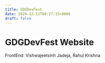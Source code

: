 ```yaml
---
title: GDGDevFest
date: 2020-12-12T08:27:15+0000
draft: false
---
```

# GDGDevFest Website
FrontEnd: Vishwajeetsinh Jadeja, Rahul Krishna
